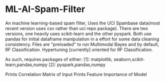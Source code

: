 # ML-AI-Spam-Filter
An machine learning-based spam filter, Uses the UCI Spambase data(most recent version uses csv rather than uci repo package). There are two versions, one heavily uses scikit-learn and the other pyspark. Both use pandas for initial dataframe manipulation in a effort for some data cleaning consistency. Files are "preloaded" to run Multimodal Bayes and by default, RF Classification. Hypertuning [currently] oriented for RF Classification.

As such, requires packages of either:
[1]: matplotlib, seaborn,scikit-learn,pandas,numpy
[2]: pyspark,pandas,numpy

Prints Correlation Matrix of Input
Prints Feature Importance of Model
